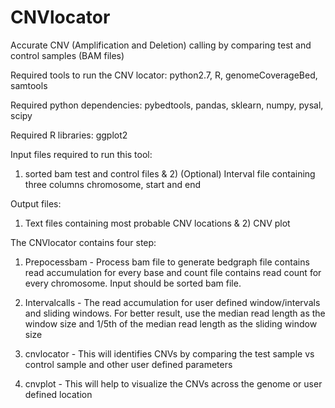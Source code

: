 # CNVlocator
Accurate CNV (Amplification and Deletion) calling by comparing test and control samples (BAM files)

Required tools to run the CNV locator: python2.7, R, genomeCoverageBed, samtools

Required python dependencies: pybedtools, pandas, sklearn, numpy, pysal, scipy

Required R libraries: ggplot2

Input files required to run this tool: 

1) sorted bam test and control files & 2) (Optional) Interval file containing three columns chromosome, start and end

Output files:

1) Text files containing most probable CNV locations & 2) CNV plot 

The CNVlocator contains four step:

1) Prepocessbam - Process bam file to generate bedgraph file contains read accumulation for every base and count file contains read count for every chromosome. Input should be sorted bam file.

2) Intervalcalls - The read accumulation for user defined window/intervals and sliding windows. For better result, use the median read length as the window size and 1/5th of the median read length as the sliding window size

3) cnvlocator - This will identifies CNVs by comparing the test sample vs control sample and other user defined parameters

4) cnvplot - This will help to visualize the CNVs across the genome or user defined location
